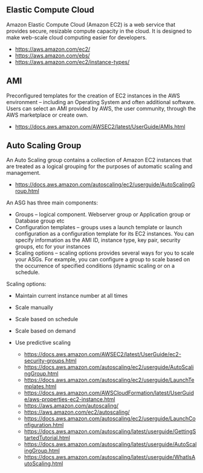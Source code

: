 ## Elastic Compute Cloud 

Amazon Elastic Compute Cloud (Amazon EC2) is a web service that provides secure, resizable compute capacity in the cloud. It is designed to make web-scale cloud computing easier for developers.

- https://aws.amazon.com/ec2/
- https://aws.amazon.com/ebs/
- https://aws.amazon.com/ec2/instance-types/

## AMI

Preconfigured templates for the creation of EC2 instances in the AWS environment – including an Operating System and often additional software.
Users can select an AMI provided by AWS, the user community, through the AWS marketplace or create own.
- https://docs.aws.amazon.com/AWSEC2/latest/UserGuide/AMIs.html

## Auto Scaling Group

An Auto Scaling group contains a collection of Amazon EC2 instances that are treated as a logical grouping for the purposes of automatic scaling and management.

- https://docs.aws.amazon.com/autoscaling/ec2/userguide/AutoScalingGroup.html

An ASG has three main components:
- Groups – logical component. Webserver group or Application group or Database group etc
- Configuration templates – groups uses a launch template or launch configuration as a configuration template for its EC2 instances. You can specify information as the AMI ID, instance type, key pair, security groups, etc for your instances
- Scaling options – scaling options provides several ways for you to scale your ASGs. For example, you can configure a group to scale based on the occurrence of specified conditions (dynamic scaling or on a schedule.

Scaling options:
- Maintain current instance number at all times
- Scale manually
- Scale based on schedule
- Scale based on demand
- Use predictive scaling

    - https://docs.aws.amazon.com/AWSEC2/latest/UserGuide/ec2-security-groups.html
    - https://docs.aws.amazon.com/autoscaling/ec2/userguide/AutoScalingGroup.html
    - https://docs.aws.amazon.com/autoscaling/ec2/userguide/LaunchTemplates.html
    - https://docs.aws.amazon.com/AWSCloudFormation/latest/UserGuide/aws-properties-ec2-instance.html
    - https://aws.amazon.com/autoscaling/
    - https://aws.amazon.com/ec2/autoscaling/
    - https://docs.aws.amazon.com/autoscaling/ec2/userguide/LaunchConfiguration.html
    - https://docs.aws.amazon.com/autoscaling/latest/userguide/GettingStartedTutorial.html
    - https://docs.aws.amazon.com/autoscaling/latest/userguide/AutoScalingGroup.html
    - https://docs.aws.amazon.com/autoscaling/latest/userguide/WhatIsAutoScaling.html